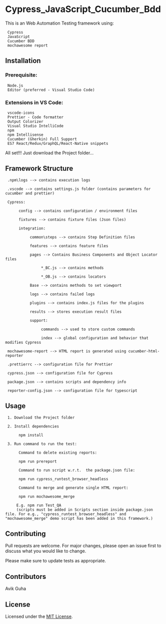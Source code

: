 # Cypress_JavaScript_Cucumber_Bdd

This is an Web Automation Testing framework using:

     Cypress
     JavaScript
     Cucumber BDD
     mochawesome report

## Installation

### Prerequisite:

     Node.js
     Editor (preferred - Visual Studio Code)

### Extensions in VS Code:

     vscode-icons
     Prettier - Code formatter
     Output Colorizer
     Visual Studio IntelliCode
     npm
     npm Intellisense
     Cucumber (Gherkin) Full Support
     ES7 React/Redux/GraphQL/React-Native snippets

All set!!! Just download the Project folder...

## Framework Structure

     .npm\logs --> contains execution logs

     .vscode --> contains settings.js folder (contains parameters for cucumber and prettier)

     Cypress:

          config --> contains configuration / environment files

          fixtures --> contains fixture files (Json files)

          integration:

               common\steps --> contains Step Definition files

               features --> contains feature files

               pages --> Contains Business Components and Object Locator files

                    *_BC.js --> contains methods

                    *_OB.js --> contains locators

               Base --> contains methods to set viewport

               logs --> contains failed logs

               plugins --> contains index.js files for the plugins

               results --> stores execution result files

               support:

                    commands --> used to store custom commands

                    index --> global configuration and behavior that modifies Cypress

     mochawesome-report --> HTML report is generated using cucumber-html-reporter

     .prettierrc --> configuration file for Prettier

     cypress.json --> configuration file for Cypress

     package.json --> contains scripts and dependency info

     reporter-config.json --> configuration file for typescript

## Usage

     1. Download the Project folder

     2. Install dependencies

          npm install

     3. Run command to run the test:

          Command to delete existing reports:

          npm run prereport

          Command to run script w.r.t.  the package.json file:

          npm run cypress_runtest_browser_headless

          Command to merge and generate single HTML report:

          npm run mochawesome_merge

         E.g. npm run Test_QA
         (scripts must be added in Scripts section inside package.json file. For e.g., "cypress_runtest_browser_headless" and "mochawesome_merge" demo script has been added in this framework.)

## Contributing

Pull requests are welcome. For major changes, please open an issue first to discuss what you would like to change.

Please make sure to update tests as appropriate.

## Contributors

Avik Guha

## License

Licensed under the [MIT License](LICENSE).
